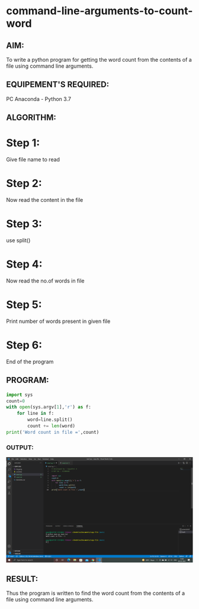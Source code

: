 # command-line-arguments-to-count-word
## AIM:
To write a python program for getting the word count from the contents of a file using command line arguments.
## EQUIPEMENT'S REQUIRED: 
PC
Anaconda - Python 3.7
## ALGORITHM: 
# Step 1:
Give file name to read

# Step 2:
Now read the content in the file

# Step 3:
use split()

# Step 4:
Now read the no.of words in file

# Step 5:
Print number of words present in given file

# Step 6:
End of the program

## PROGRAM:
```python
import sys
count=0
with open(sys.argv[1],'r') as f:
    for line in f:
        word=line.split()
        count += len(word)
print('Word count in file =',count)
```

### OUTPUT:
![output](./img.png)

## RESULT:
Thus the program is written to find the word count from the contents of a file using command line arguments.
